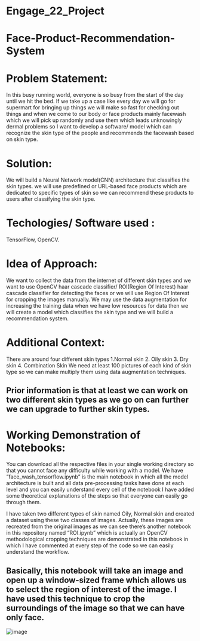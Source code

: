 # Engage_22_Project

# Face-Product-Recommendation-System

# Problem Statement: 
In this busy running world, everyone is so busy from the start of the day until we hit the bed. If we take up a case like every day we will go for supermart for bringing up things we will make so fast for checking out things and when we come to our body or face products mainly facewash which we will pick up randomly and use them which leads unknowingly dermal problems so I want to develop a software/ model which can recognize the skin type of the people and recommends the facewash based on skin type.
# Solution:
We will build a Neural Network model(CNN) architecture that classifies the skin types. we will use predefined or URL-based face products which are dedicated to specific types of skin so we can recommend these products to users after classifying the skin type.
# Techologies/ Software used : 
TensorFlow, OpenCV.
# Idea of Approach:
We want to collect the data from the internet of different skin types and we want to use OpenCV haar cascade classifier/ ROI(Region Of Interest) haar cascade classifier for detecting the faces or we will use Region Of Interest for cropping the images manually. We may use the data augmentation for increasing the training data when we have low resources for data then we will create a model which classifies the skin type and we will build a recommendation system.
# Additional Context: 
There are around four different skin types 1.Normal skin 2. Oily skin 3. Dry skin 4. Combination Skin
We need at least 100 pictures of each kind of skin type so we can make multiply them using data augmentation techniques.
## Prior information is that at least we can work on two different skin types as we go on can further we can upgrade to further skin types.

# Working Demonstration of Notebooks:
You can download all the respective files in your single working directory so that you cannot face any difficulty while working with a model.
We have “face_wash_tensorflow.ipynb” is the main notebook in which all the model architecture is built and all data pre-processing tasks have done at each level and you can easily understand every cell of the notebook I have added some theoretical explanations of the steps so that everyone can easily go through them.

I have taken two different types of skin named Oily, Normal skin and created a dataset using these two classes of images. Actually, these images are recreated from the original images as we can see there’s another notebook in this repository named “ROI.ipynb” which is actually an OpenCV methodological cropping techniques are demonstrated in this notebook in which I have commented at every step of the code so we can easily understand the workflow.

## Basically, this notebook will take an image and open up a window-sized frame which allows us to select the region of interest of the image. I have used this technique to crop the surroundings of the image so that we can have only face.


![image](https://user-images.githubusercontent.com/76423490/170848098-e64cc644-7fde-423c-95cc-9cc5881c23cb.png)
